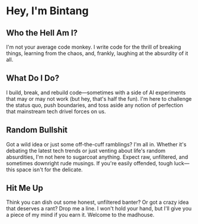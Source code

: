 # Hey, I'm Bintang

## Who the Hell Am I?
I'm not your average code monkey. I write code for the thrill of breaking things, learning from the chaos, and, frankly, laughing at the absurdity of it all.

## What Do I Do?
I build, break, and rebuild code—sometimes with a side of AI experiments that may or may not work (but hey, that's half the fun). I'm here to challenge the status quo, push boundaries, and toss aside any notion of perfection that mainstream tech drivel forces on us.

## Random Bullshit
Got a wild idea or just some off-the-cuff ramblings? I'm all in. Whether it's debating the latest tech trends or just venting about life's random absurdities, I'm not here to sugarcoat anything. Expect raw, unfiltered, and sometimes downright rude musings. If you're easily offended, tough luck—this space isn't for the delicate.

## Hit Me Up
Think you can dish out some honest, unfiltered banter? Or got a crazy idea that deserves a rant? Drop me a line. I won't hold your hand, but I'll give you a piece of my mind if you earn it. Welcome to the madhouse.
